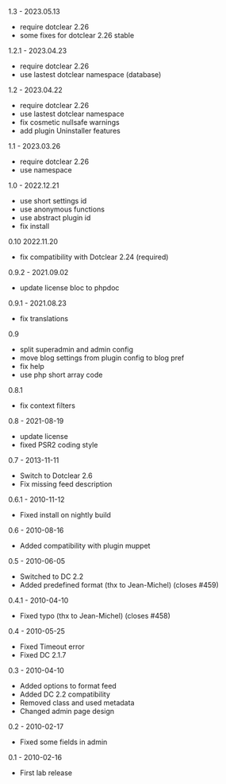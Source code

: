 1.3 - 2023.05.13
- require dotclear 2.26
- some fixes for dotclear 2.26 stable

1.2.1 - 2023.04.23
- require dotclear 2.26
- use lastest dotclear namespace (database)

1.2 - 2023.04.22
- require dotclear 2.26
- use lastest dotclear namespace
- fix cosmetic nullsafe warnings
- add plugin Uninstaller features

1.1 - 2023.03.26
- require dotclear 2.26
- use namespace

1.0 - 2022.12.21
- use short settings id
- use anonymous functions
- use abstract plugin id
- fix install

0.10 2022.11.20
- fix compatibility with Dotclear 2.24 (required)

0.9.2 - 2021.09.02
- update license bloc to phpdoc

0.9.1 - 2021.08.23
- fix translations

0.9
- split superadmin and admin config
- move blog settings from plugin config to blog pref
- fix help
- use php short array code

0.8.1
- fix context filters

0.8 - 2021-08-19
- update license
- fixed PSR2 coding style

0.7 - 2013-11-11
- Switch to Dotclear 2.6
- Fix missing feed description

0.6.1 - 2010-11-12
- Fixed install on nightly build

0.6 - 2010-08-16
- Added compatibility with plugin muppet

0.5 - 2010-06-05
- Switched to DC 2.2
- Added predefined format (thx to Jean-Michel) (closes #459)

0.4.1 - 2010-04-10
- Fixed typo (thx to Jean-Michel) (closes #458)

0.4 - 2010-05-25
- Fixed Timeout error
- Fixed DC 2.1.7

0.3 - 2010-04-10
- Added options to format feed
- Added DC 2.2 compatibility
- Removed class and used metadata
- Changed admin page design

0.2 - 2010-02-17
- Fixed some fields in admin

0.1 - 2010-02-16
- First lab release